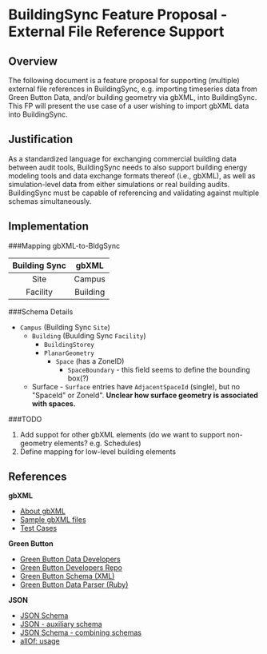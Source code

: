 # BuildingSync Feature Proposal - External File Reference Support #

## Overview ##
The following document is a feature proposal for supporting (multiple) external file references in BuildingSync, e.g. importing timeseries data from Green Button Data, and/or building geometry via gbXML, into BuildingSync. This FP will present the use case of a user wishing to import gbXML data into BuildingSync.

## Justification ##
As a standardized language for exchanging commercial building data between audit tools, BuildingSync needs to also support building energy modeling tools and data exchange formats thereof (i.e., gbXML), as well as simulation-level data from either simulations or real building audits. BuildingSync must be capable of referencing and validating against multiple schemas simultaneously.

## Implementation ##
###Mapping gbXML-to-BldgSync

| Building Sync | gbXML |
| :---: | :---: |
|Site | Campus |
|Facility | Building |

###Schema Details

* `Campus` (Building Sync `Site`)
	* `Building` (Buulding Sync `Facility`)
		* `BuildingStorey`
		* `PlanarGeometry`
			* `Space` (has a ZoneID)
				* `SpaceBoundary` - this field seems to define the bounding box(?)
	* Surface - `Surface` entries have `AdjacentSpaceId` (single), but no "SpaceId" or ZoneId". **Unclear how surface geometry is associated with spaces.**


###TODO
1. Add suppot for other gbXML elements (do we want to support non-geometry elements? e.g. Schedules)
2. Define mapping for low-level building elements

## References ##

**gbXML**

* [About gbXML](http://www.gbxml.org/About_GreenBuildingXML_gbXML)
* [Sample gbXML files](https://github.com/GreenBuildingXML/Sample-gbXML-Files)
* [Test Cases](http://www.gbxml.org/TestCases_for_GreenBuildingXML_gbXML)

**Green Button**

* [Green Button Data Developers](http://www.greenbuttondata.org/developers.html)
* [Green Button Developers Repo](https://green-button.github.io/build/)
* [Green Button Schema (XML)](https://github.com/energyos/OpenESPI-Common-java/blob/master/etc/espiDerived.xsd)
* [Green Button Data Parser (Ruby)](https://github.com/cew821/greenbutton)

**JSON**

* [JSON Schema](https://cswr.github.io/JsonSchema/)
* [JSON - auxiliary schema](https://cswr.github.io/JsonSchema/spec/definitions_references/)
* [JSON Schema - combining schemas](https://json-schema.org/understanding-json-schema/reference/combining.html)
* [allOf: usage](https://stackoverflow.com/questions/29781040/json-schema-possible-to-reference-multiple-schemas-from-one-object)

